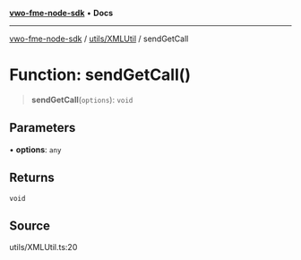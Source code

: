 [**vwo-fme-node-sdk**](../../../README.md) • **Docs**

---

[vwo-fme-node-sdk](../../../modules.md) / [utils/XMLUtil](../README.md) / sendGetCall

# Function: sendGetCall()

> **sendGetCall**(`options`): `void`

## Parameters

• **options**: `any`

## Returns

`void`

## Source

utils/XMLUtil.ts:20
